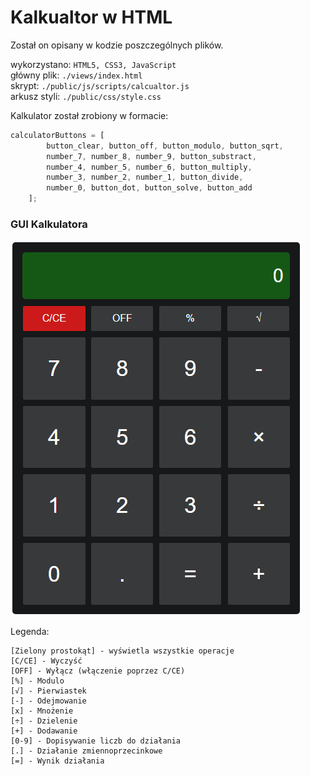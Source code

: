 # Kalkualtor w HTML
Został on opisany w kodzie poszczególnych plików.

wykorzystano: `HTML5, CSS3, JavaScript`<br/>
główny plik: `./views/index.html`<br/>
skrypt: `./public/js/scripts/calcualtor.js`<br/>
arkusz styli: `./public/css/style.css`

Kalkulator został zrobiony w formacie:
```js
calculatorButtons = [
        button_clear, button_off, button_modulo, button_sqrt,
        number_7, number_8, number_9, button_substract,
        number_4, number_5, number_6, button_multiply,
        number_3, number_2, number_1, button_divide,
        number_0, button_dot, button_solve, button_add
    ];
```

### GUI Kalkulatora
![zdjecie kalkulatora](Screenshots/01.png)

Legenda:
```
[Zielony prostokąt] - wyświetla wszystkie operacje
[C/CE] - Wyczyść
[OFF] - Wyłącz (włączenie poprzez C/CE)
[%] - Modulo
[√] - Pierwiastek
[-] - Odejmowanie
[x] - Mnożenie
[÷] - Dzielenie
[+] - Dodawanie
[0-9] - Dopisywanie liczb do działania
[.] - Działanie zmiennoprzecinkowe
[=] - Wynik działania
```
